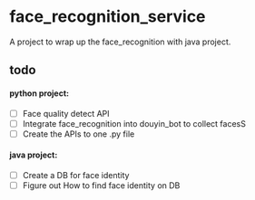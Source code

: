 # face_recognition_service
A project to wrap up the face_recognition with java project.

## todo
#### python project:
- [ ] Face quality detect API
- [ ] Integrate face_recognition into douyin_bot to collect facesS 
- [ ] Create the APIs to one .py file
#### java project:
- [ ] Create a DB for face identity
- [ ] Figure out How to find face identity on DB
